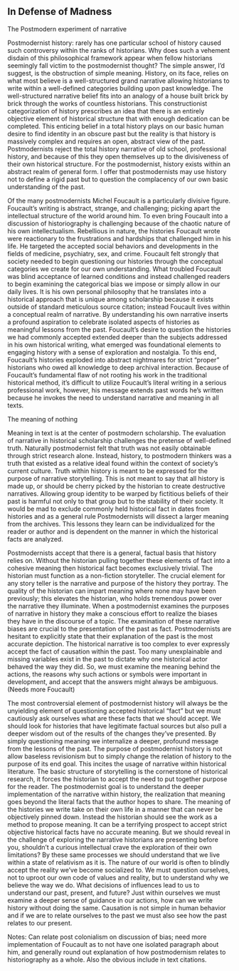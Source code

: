 
In Defense of Madness
-
The Postmodern experiment of narrative

Postmodernist history: rarely has one particular school of history caused such controversy within the ranks of historians. Why does such a vehement disdain of this philosophical framework appear when fellow historians seemingly fall victim to the postmodernist thought? The simple answer, I’d suggest, is the obstruction of simple meaning. History, on its face, relies on what most believe is a well-structured grand narrative allowing historians to write within a well-defined categories building upon past knowledge. The well-structured narrative belief fits into an analogy of a house built brick by brick through the works of countless historians. This constructionist categorization of history prescribes an idea that there is an entirely objective element of historical structure that with enough dedication can be completed. This enticing belief in a total history plays on our basic human desire to find identity in an obscure past but the reality is that history is massively complex and requires an open, abstract view of the past. Postmodernists reject the total history narrative of old school, professional history, and because of this they open themselves up to the divisiveness of their own historical structure. For the postmodernist, history exists within an abstract realm of general form. I offer that postmodernists may use history not to define a rigid past but to question the complacency of our own basic understanding of the past.  


Of the many postmodernists Michel Foucault is a particularly divisive figure. Foucault’s writing is abstract, strange, and challenging; picking apart the intellectual structure of the world around him. To even bring Foucault into a discussion of historiography is challenging because of the chaotic nature of his own intellectualism. Rebellious in nature, the histories Foucault wrote were reactionary to the frustrations and hardships that challenged him in his life. He targeted the accepted social behaviors and developments in the fields of medicine, psychiatry, sex, and crime. Foucault felt strongly that society needed to begin questioning our histories through the conceptual categories we create for our own understanding. What troubled Foucault was blind acceptance of learned conditions and instead challenged readers to begin examining the categorical bias we impose or simply allow in our daily lives. It is his own personal philosophy that he translates into a historical approach that is unique among scholarship because it exists outside of standard meticulous source citation; instead Foucault lives within a conceptual realm of narrative. By understanding his own narrative inserts a profound aspiration to celebrate isolated aspects of histories as meaningful lessons from the past. Foucault’s desire to question the histories we had commonly accepted extended deeper than the subjects addressed in his own historical writing, what emerged was foundational elements to engaging history with a sense of exploration and nostalgia. To this end, Foucault’s histories exploded into abstract nightmares for strict “proper” historians who owed all knowledge to deep archival interaction. Because of Foucault’s fundamental flaw of not rooting his work in the traditional historical method, it’s difficult to utilize Foucault’s literal writing in a serious professional work, however, his message extends past words he’s written because he invokes the need to understand narrative and meaning in all texts. 


The meaning of nothing

Meaning in text is at the center of postmodern scholarship. The evaluation of narrative in historical scholarship challenges the pretense of well-defined truth. Naturally postmodernist felt that truth was not easily obtainable through strict research alone. Instead, history, to postmodern thinkers was a truth that existed as a relative ideal found within the context of society’s current culture. Truth within history is meant to be expressed for the purpose of narrative storytelling. This is not meant to say that all history is made up, or should be cherry picked by the historian to create destructive narratives. Allowing group identity to be warped by fictitious beliefs of their past is harmful not only to that group but to the stability of their society. It would be mad to exclude commonly held historical fact in dates from histories and as a general rule Postmodernists will dissect a larger meaning from the archives. This lessons they learn can be individualized for the reader or author and is dependent on the manner in which the historical facts are analyzed. 


Postmodernists accept that there is a general, factual basis that history relies on. Without the historian pulling together these elements of fact into a cohesive meaning then historical fact becomes exclusively trivial. The historian must function as a non-fiction storyteller. The crucial element for any story teller is the narrative and purpose of the history they portray. The quality of the historian can impart meaning where none may have been previously; this elevates the historian, who holds tremendous power over the narrative they illuminate. When a postmodernist examines the purposes of narrative in history they make a conscious effort to realize the biases they have in the discourse of a topic. The examination of these narrative biases are crucial to the presentation of the past as fact. Postmodernists are hesitant to explicitly state that their explanation of the past is the most accurate depiction. The historical narrative is too complex to ever expressly accept the fact of causation within the past. Too many unexplainable and missing variables exist in the past to dictate why one historical actor behaved the way they did. So, we must examine the meaning behind the actions, the reasons why such actions or symbols were important in development, and accept that the answers might always be ambiguous. 
(Needs more Foucault) 


The most controversial element of postmodernist history will always be the unyielding element of questioning accepted historical “fact” but we must cautiously ask ourselves what are these facts that we should accept. We should look for histories that have legitimate factual sources but also pull a deeper wisdom out of the results of the changes they’ve presented. By simply questioning meaning we internalize a deeper, profound message from the lessons of the past. The purpose of postmodernist history is not allow baseless revisionism but to simply change the relation of history to the purpose of its end goal. This incites the usage of narrative within historical literature. The basic structure of storytelling is the cornerstone of historical research, it forces the historian to accept the need to put together purpose for the reader. The postmodernist goal is to understand the deeper implementation of the narrative within history, the realization that meaning goes beyond the literal facts that the author hopes to share. The meaning of the histories we write take on their own life in a manner that can never be objectively pinned down. Instead the historian should see the work as a method to propose meaning.  It can be a terrifying prospect to accept strict objective historical facts have no accurate meaning.  But we should reveal in the challenge of exploring the narrative historians are presenting before you, shouldn’t a curious intellectual crave the exploration of their own limitations? By these same processes we should understand that we live within a state of relativism as it is. The nature of our world is often to blindly accept the reality we’ve become socialized to. We must question ourselves, not to uproot our own code of values and reality, but to understand why we believe the way we do. What decisions of influences lead to us to understand our past, present, and future? Just within ourselves we must examine a deeper sense of guidance in our actions, how can we write history without doing the same. Causation is not simple in human behavior and if we are to relate ourselves to the past we must also see how the past relates to our present. 



Notes: Can relate post colonialism on discussion of bias; need more implementation of Foucault as to not have one isolated paragraph about him, and generally round out explanation of how postmodernism relates to historiography as a whole. Also the obvious include in text citations.

